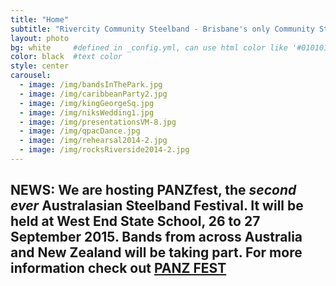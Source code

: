 ```yaml
---
title: "Home"
subtitle: "Rivercity Community Steelband - Brisbane's only Community Steel Band"
layout: photo
bg: white     #defined in _config.yml, can use html color like '#010101'
color: black  #text color
style: center
carousel:
  - image: /img/bandsInThePark.jpg
  - image: /img/caribbeanParty2.jpg
  - image: /img/kingGeorgeSq.jpg
  - image: /img/niksWedding1.jpg
  - image: /img/presentationsVM-8.jpg
  - image: /img/qpacDance.jpg
  - image: /img/rehearsal2014-2.jpg
  - image: /img/rocksRiverside2014-2.jpg
---
```

## NEWS: We are hosting PANZfest, the *second ever* Australasian Steelband Festival. It will be held at West End State School, 26 to 27 September 2015. Bands from across Australia and New Zealand will be taking part. For more information check out [PANZ FEST](https://www.facebook.com/panzfest2015?ref=settings)


